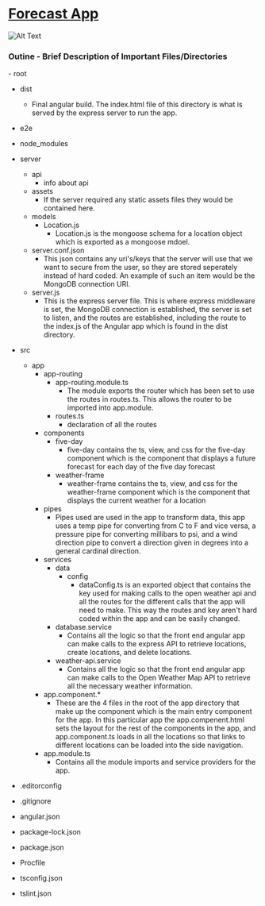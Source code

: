 # <a target="_blank" href="http://penrod-weather.herokuapp.com">Forecast App</a>


![Alt Text](penrod-weather1.gif?style=centerme)

<h3>Outine - Brief Description of Important Files/Directories</h3>
- root

- dist
  - Final angular build. The index.html file of this directory is what is served by the express server to run the app.
- e2e
- node_modules
- server
  - api
    - info about api
  - assets
    - If the server required any static assets files they would be contained here.
  - models
    - Location.js
      - Location.js is the mongoose schema for a location object which is exported as a mongoose mdoel.
  - server.conf.json
    - This json contains any uri's/keys that the server will use that we want to secure from the user, so they are stored seperately instead of hard coded. An example of such an item would be the MongoDB connection URI.
  - server.js
    - This is the express server file. This is where express middleware is set, the MongoDB connection is established, the server is set to listen, and the routes are established, including the route to the index.js of the Angular app which is found in the dist directory.
- src

  - app
    - app-routing
      - app-routing.module.ts
        - The module exports the router which has been set to use the routes in routes.ts. This allows the router to be imported into app.module.
      - routes.ts
        - declaration of all the routes
    - components
      - five-day
        - five-day contains the ts, view, and css for the five-day component which is the component that displays a future forecast for each day of the five day forecast
      - weather-frame
        - weather-frame contains the ts, view, and css for the weather-frame component which is the component that displays the current weather for a location
    - pipes
      - Pipes used are used in the app to transform data, this app uses a temp pipe for converting from C to F and vice versa, a pressure pipe for converting millibars to psi, and a wind direction pipe to convert a direction given in degrees into a general cardinal direction.
    - services
      - data
        - config
          - dataConfig.ts is an exported object that contains the key used for making calls to the open weather api and all the routes for the different calls that the app will need to make. This way the routes and key aren't hard coded within the app and can be easily changed.
      - database.service
        - Contains all the logic so that the front end angular app can make calls to the express API to retrieve locations, create locations, and delete locations.
      - weather-api.service
        - Contains all the logic so that the front end angular app can make calls to the Open Weather Map API to retrieve all the necessary weather information.
    - app.component.\*
      - These are the 4 files in the root of the app directory that make up the component which is the main entry component for the app. In this particular app the app.compenent.html sets the layout for the rest of the components in the app, and app.component.ts loads in all the locations so that links to different locations can be loaded into the side navigation.
    - app.module.ts
      - Contains all the module imports and service providers for the app.

- .editorconfig
- .gitignore
- angular.json
- package-lock.json
- package.json
- Procfile
- tsconfig.json
- tslint.json
